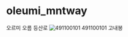# oleumi_mntway
오르미 오름 등산로
![491100101](https://user-images.githubusercontent.com/28820470/231202249-6d003758-c454-4b02-99be-c9eda2583f7e.png)
491100101 고내봉
